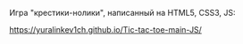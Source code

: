 Игра "крестики-нолики", написанный на HTML5, CSS3, JS:

https://yuralinkev1ch.github.io/Tic-tac-toe-main-JS/